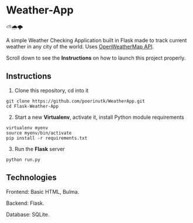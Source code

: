 # Weather-App

:partly_sunny::cloud_with_rain::cloud_with_lightning:

A simple Weather Checking Application built in Flask made to track current weather in any city of the world. Uses [OpenWeatherMap API](https://openweathermap.org/). 

Scroll down to see the **Instructions** on how to launch this project properly. 

## Instructions

1. Clone this repository, cd into it

```
git clone https://github.com/poorinutk/WeatherApp.git
cd Flask-Weather-App
```    

2. Start a new **Virtualenv**, activate it, install Python module requirements

```
virtualenv myenv
source myenv/bin/activate
pip install -r requirements.txt
```  
3. Run the **Flask** server

```
python run.py
```  

## Technologies

Frontend: Basic HTML, Bulma.

Backend: Flask.

Database: SQLite.
